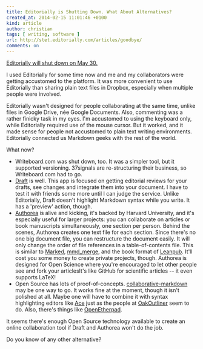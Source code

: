 ```yaml
---
title: Editorially is Shutting Down. What About Alternatives?
created_at: 2014-02-15 11:01:46 +0100
kind: article
author: christian
tags: [ writing, software ]
url: http://stet.editorially.com/articles/goodbye/
comments: on
---
```


[Editorially will shut down on May 30.][ann]

I used Editorially for some time now and me and my collaborators were getting accustomed to the platform.  It was more convenient to use Editorially than sharing plain text files in Dropbox, especially when multiple people were involved.  

Editorially wasn't designed for people collaborating at the same time, unlike files in Google Drive, née Google Documents.  Also, commenting was a rather finicky task in my eyes.  I'm accustomed to using the keyboard only, while Editorially required use of the mouse cursor.  But it worked, and it made sense for people not accustomed to plain text writing environments.  Editorially connected us Markdown geeks with the rest of the world.

What now?

* Writeboard.com was shut down, too.  It was a simpler tool, but it supported versioning.  37signals are re-structuring their business, so Writeboard.com had to go.
* [Draft][] is well.  This app is focused on getting editorial reviews for your drafts, see changes and integrate them into your document.  I have to test it with friends some more until I can judge the service.  Unlike Editorially, Draft doesn't highlight Markdown syntax while you write.  It has a 'preview' action, though.
* [Authorea][] is alive and kicking, it's backed by Harvard University, and it's especially useful for larger projects:  you can collaborate on articles or book manuscripts simultaneously, one section per person.  Behind the scenes, Authorea creates one text file for each section.  Since there's no one big document file, you can restructure the document easily.  It will only change the order of file references in a table-of-contents file.  This is similar to [Marked][], [mmd_merge][], and the book format of [Leanpub][].  It'll cost you some money to create private projects, though.  Authorea is designed for Open Science where you're encouraged to let other people see and fork your articlesIt's like GitHub for scientific articles -- it even supports LaTeX!
* Open Source has lots of proof-of-concepts.  [collaborative-markdown][1] may be one way to go.  It works fine at the moment, though it isn't polished at all.  Maybe one will have to combine it with syntax highlighting editors like [Ace][3] just as the people at [OakOutliner][4] seem to do.  Also, there's things like [OpenEtherpad][2].

It seems there's enough Open Source technology available to create an online collaboration tool if Draft and Authorea won't do the job.

Do you know of any other alternative?

[ann]: http://stet.editorially.com/articles/goodbye/
[draft]: https://draftin.com
[authorea]: https://authorea.com
[leanpub]: https://leanpub.com/
[mmd_merge]: https://github.com/fletcher/MMD-Support/blob/master/Utilities/mmd_merge.pl
[marked]: http://marked2app.com/help/Multi-File_Documents.html
[1]: https://github.com/joeyb/collaborative-markdown
[2]: http://openetherpad.org/
[3]: http://ace.c9.io/
[4]: http://oakoutliner.com/

